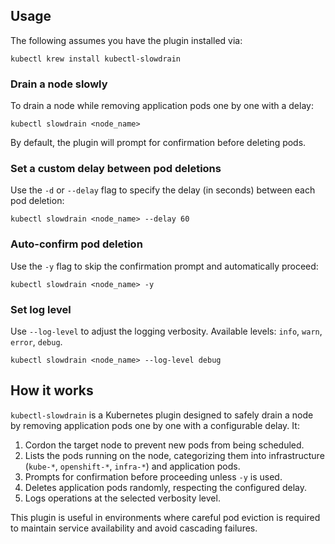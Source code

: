 ## Usage

The following assumes you have the plugin installed via:

```shell
kubectl krew install kubectl-slowdrain
```

### Drain a node slowly

To drain a node while removing application pods one by one with a delay:

```shell
kubectl slowdrain <node_name>
```

By default, the plugin will prompt for confirmation before deleting pods.

### Set a custom delay between pod deletions

Use the `-d` or `--delay` flag to specify the delay (in seconds) between each pod deletion:

```shell
kubectl slowdrain <node_name> --delay 60
```

### Auto-confirm pod deletion

Use the `-y` flag to skip the confirmation prompt and automatically proceed:

```shell
kubectl slowdrain <node_name> -y
```

### Set log level

Use `--log-level` to adjust the logging verbosity. Available levels: `info`, `warn`, `error`, `debug`.

```shell
kubectl slowdrain <node_name> --log-level debug
```

## How it works

`kubectl-slowdrain` is a Kubernetes plugin designed to safely drain a node by removing application pods one by one with a configurable delay. It:

1. Cordon the target node to prevent new pods from being scheduled.
2. Lists the pods running on the node, categorizing them into infrastructure (`kube-*`, `openshift-*`, `infra-*`) and application pods.
3. Prompts for confirmation before proceeding unless `-y` is used.
4. Deletes application pods randomly, respecting the configured delay.
5. Logs operations at the selected verbosity level.

This plugin is useful in environments where careful pod eviction is required to maintain service availability and avoid cascading failures.
